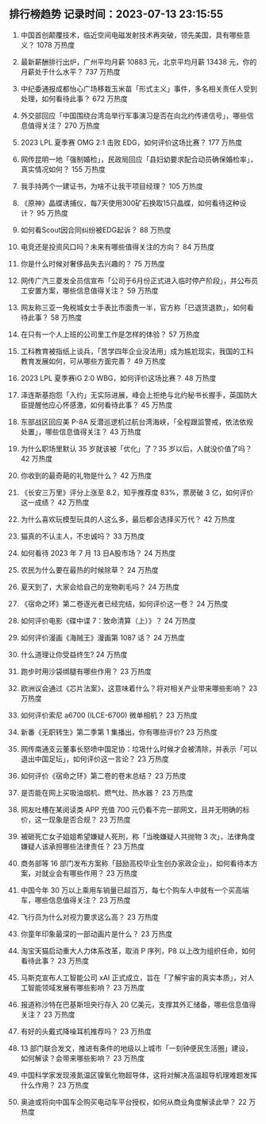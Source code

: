 
## 排行榜趋势 记录时间：2023-07-13 23:15:55
  
  1. 中国首创颠覆技术，临近空间电磁发射技术再突破，领先美国，具有哪些意义？ 1078 万热度
    
  2. 最新薪酬排行出炉，广州平均月薪 10883 元，北京平均月薪 13438 元，你的月薪处于什么水平？ 737 万热度
    
  3. 中纪委通报成都怡心广场移栽玉米苗「形式主义」事件，多名相关责任人受到处理，如何看待此事？ 672 万热度
    
  4. 外交部回应「中国围绕台湾岛举行军事演习是否在向北约传递信号」，哪些信息值得关注？ 270 万热度
    
  5. 2023 LPL 夏季赛 OMG 2:1 击败 EDG，如何评价这场比赛？ 177 万热度
    
  6. 网传昆明一地「强制婚检」，民政局回应「县妇幼要求配合动员确保婚检率」，真实情况如何？ 155 万热度
    
  7. 我手持两个一建证书，为啥不让我干项目经理？ 105 万热度
    
  8. 《原神》晶蝶诱捕仪，每7天使用300矿石换取15只晶蝶，如何看待这种设计？ 95 万热度
    
  9. 如何看Scout因合同纠纷被EDG起诉？ 88 万热度
    
  10. 电竞还是投资风口吗？未来有哪些值得关注的方向？ 84 万热度
    
  11. 你是什么时候对奢侈品失去兴趣的？ 75 万热度
    
  12. 网传广汽三菱发全员信宣布「公司于6月份正式进入临时停产阶段」，并公布员工安置方案，哪些信息值得关注？ 59 万热度
    
  13. 网友称三亚一免税城女士手表比市面贵一半，官方称「已退货退款」，如何看待此事？ 58 万热度
    
  14. 在只有一个人上班的公司里工作是怎样的体验？ 57 万热度
    
  15. 工科教育被指纸上谈兵，「苦学四年企业没法用」成为尴尬现实，我国的工科教育发展如何，可从哪些方面完善？ 49 万热度
    
  16. 2023 LPL 夏季赛iG 2:0 WBG，如何评价这场比赛？ 48 万热度
    
  17. 泽连斯基抱怨「入约」无实际进展，峰会上拒绝与北约秘书长握手，英国防大臣提醒他应心怀感激，如何看待此事？ 45 万热度
    
  18. 东部战区回应美 P-8A 反潜巡逻机过航台湾海峡，「全程跟监警戒，依法依规处置」，哪些信息值得关注？ 43 万热度
    
  19. 为什么职场里默认 35 岁就该被「优化」了？35 岁以后，人就没价值了吗？ 42 万热度
    
  20. 你收到的最奇葩的礼物是什么？ 42 万热度
    
  21. 《长安三万里》评分上涨至 8.2，知乎推荐度 83%，票房破 3 亿，如何评价这一成绩？ 42 万热度
    
  22. 为什么喜欢玩模型玩具的人这么多，最后都会选择买万代？ 42 万热度
    
  23. 猫真的不认主人，不忠诚吗？ 33 万热度
    
  24. 如何看待 2023 年 7 月 13 日A股市场？ 24 万热度
    
  25. 农民为什么要在最热的时候除草？ 24 万热度
    
  26. 夏天到了，大家会给自己的宠物剃毛吗？ 24 万热度
    
  27. 《宿命之环》第二卷逐光者已经完结，如何评价这一卷？ 24 万热度
    
  28. 如何评价电影《碟中谍 7：致命清算（上）》？ 24 万热度
    
  29. 如何评价漫画《海贼王》漫画第 1087 话？ 24 万热度
    
  30. 什么道理让你受益终生? 24 万热度
    
  31. 跑步时用沙袋绑腿有哪些作用？ 23 万热度
    
  32. 欧洲议会通过《芯片法案》，这意味着什么？将对相关产业带来哪些影响？ 23 万热度
    
  33. 如何评价索尼 a6700 (ILCE-6700) 微单相机？ 23 万热度
    
  34. 新番《无职转生》第二季第 1 集播出，你有哪些评价? 23 万热度
    
  35. 网传南通支云董事长怒喷中国足协：垃圾什么时候才会被清除，并表示「可以退出中国足坛」，如何评价这一言论？ 23 万热度
    
  36. 如何评价《宿命之环》第二卷的卷末总结？ 23 万热度
    
  37. 是否能在网上买吸油烟机、燃气灶、热水器？ 23 万热度
    
  38. 网友吐槽在某阅读类 APP 充值 700 元仍看不完一部网文，且并无明确的标价，这一现象是否合规？ 23 万热度
    
  39. 被砸死亡女子姐姐希望嫌疑人死刑，称「当晚嫌疑人共抛物 3 次」，法律角度嫌疑人该承担哪些法律责任？ 23 万热度
    
  40. 商务部等 16 部门发布方案称「鼓励高校毕业生创办家政企业」，如何看待本方案，对就业会有哪些作用？ 23 万热度
    
  41. 中国今年 30 万以上乘用车销量已超百万，每七个购车人中就有一个买高端车，哪些信息值得关注？ 23 万热度
    
  42. 飞行员为什么对视力要求这么高？ 23 万热度
    
  43. 你童年印象最深的一部动画片是什么？ 23 万热度
    
  44. 淘宝天猫启动重大人力体系改革，取消 P 序列，P8 以上改为组织任命，如何看待此事？ 23 万热度
    
  45. 马斯克宣布人工智能公司 xAI 正式成立，旨在「了解宇宙的真实本质」，对人工智能领域发展有哪些影响？ 23 万热度
    
  46. 报道称沙特在巴基斯坦央行存入 20 亿美元，支撑其外汇储备，哪些信息值得关注？ 23 万热度
    
  47. 有好的头戴式降噪耳机推荐吗？ 23 万热度
    
  48. 13 部门联合发文，推进有条件的地级以上城市「一刻钟便民生活圈」建设，如何解读？会带来哪些影响？ 23 万热度
    
  49. 中国科学家发现液氮温区镍氧化物超导体，这将对解决高温超导机理难题发挥什么作用？ 23 万热度
    
  50. 奥迪或将向中国车企购买电动车平台授权，如何从商业角度解读此举？ 22 万热度
    
